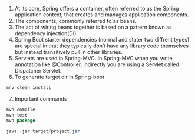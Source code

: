 1. At its core, Spring offers a container, often referred to as the Spring application context, that creates and manages application components.
2. The components, commonly referred to as beans.
3. The act of wiring beans together is based on a pattern known as dependency injection(DI).
4. Spring Boot starter dependencies (normal and stater two diffrent types) are special in that they typically don’t have any library code themselves but instead transitively pull in other libraries.
5. Servlets are used in Spring-MVC. In Spring-MVC when you write annotation like @Controller, indirectly you are using a Servlet called Dispatcher Servlet.
6. To generate target dir in Spring-boot
```java
mnv clean install
```
7. Important commands
```java
mvn compile
mvn test
mvn package

java -jar target/project.jar
```
